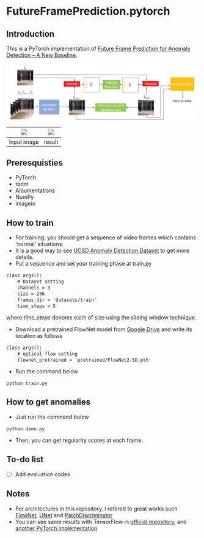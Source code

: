 # FutureFramePrediction.pytorch

## Introduction

This is a PyTorch implementation of [Future Frame Prediction for Anomaly Detection – A New Baseline](https://openaccess.thecvf.com/content_cvpr_2018/papers/Liu_Future_Frame_Prediction_CVPR_2018_paper.pdf).

<p align="center"><img src="./figure.png" width="640"\></p>

| <img src="results/original.gif" width=400> | <img src="results/heatmap.gif" width=400> |
|---|---|
| Input image | result |

## Preresquisties
* PyTorch
* tqdm
* Albumentations
* NumPy
* imageio

## How to train

* For training, you should get a sequence of video frames which contains 'normal' situations.
* It is a good way to see [UCSD Anomaly Detection Dataset](http://www.svcl.ucsd.edu/projects/anomaly/dataset.html) to get more details.
* Put a sequence and set your training phase at train.py

```
class args():
    # Dataset setting
    channels = 3
    size = 256
    frames_dir = 'datasets/train'
    time_steps = 5
```
where *time_steps* denotes each of size using the sliding window technique.
* Download a pretrained FlowNet model from [Google Drive](https://drive.google.com/file/d/1gwBdKeaJjJomU68x2dNl9Vdy9i9EKiaI/view) and write its location as follows
```
class args():
    # optical flow setting
    flownet_pretrained = 'pretrained/FlowNet2-SD.pth'
```
* Run the command below
```
python train.py
```

## How to get anomalies
* Just run the command below
```
python demo.py
```
* Then, you can get regularity scores at each frame.

## To-do list
- [ ] Add evaluation codes

## Notes
* For architectures in this repository, I refered to great works such
[FlowNet](https://github.com/NVIDIA/flownet2-pytorch), [UNet](https://github.com/milesial/Pytorch-UNet/tree/master/unet) and [PatchDiscriminator](https://github.com/junyanz/pytorch-CycleGAN-and-pix2pix)
* You can see same results with TensorFlow in [official repository](https://github.com/StevenLiuWen/ano_pred_cvpr2018), and [another PyTorch implementation](https://github.com/feiyuhuahuo/Anomaly_Prediction)
